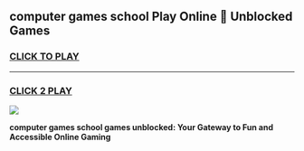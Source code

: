 
## computer games school Play Online 👋 Unblocked Games
<h3>
<a href="https://news.freeplayer.one?title=computer_games_school&ref=17GH">CLICK TO PLAY</a></h3>
<hr>

<h3>
<a href="https://news.freeplayer.one?title=computer_games_school&ref=17GH">CLICK 2 PLAY</a>
  
</h3>

<a href="https://news.freeplayer.one?title=computer_games_school&ref=17GH/"><img src="https://clearcache.store/games.png"></a>


**computer games school games unblocked: Your Gateway to Fun and Accessible Online Gaming**
